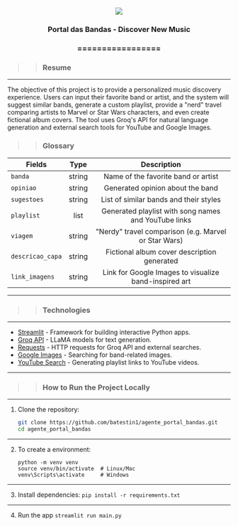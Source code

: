 <h1 align="center">

<img src="https://img.shields.io/static/v1?label=PORTAL%20DAS%20BANDAS&message=Discover%20Music&color=7159c1&style=flat-square&logo=ghost"/>

<h3> <p align="center">Portal das Bandas - Discover New Music</p> </h3>

<h3> <p align="center"> ================= </p> </h3>

>> <h3> Resume </h3>
-----
<p> The objective of this project is to provide a personalized music discovery experience. Users can input their favorite band or artist, and the system will suggest similar bands, generate a custom playlist, provide a "nerd" travel comparing artists to Marvel or Star Wars characters, and even create fictional album covers. The tool uses Groq's API for natural language generation and external search tools for YouTube and Google Images.</p>

>> <h3> Glossary </h3>

Fields	                                                  | Type       |    Description                                         |
----------------------------------------------------------|:----------:|:------------------------------------------------------:|
`banda`                                                     | string     | Name of the favorite band or artist                    |
`opiniao`                                                   | string     | Generated opinion about the band                       |
`sugestoes`                                                | string     | List of similar bands and their styles                 |
`playlist`                                                 | list       | Generated playlist with song names and YouTube links    |
`viagem`                                                   | string     | "Nerdy" travel comparison (e.g. Marvel or Star Wars)    |
`descricao_capa`                                           | string     | Fictional album cover description generated            |
`link_imagens`                                             | string     | Link for Google Images to visualize band-inspired art  |

---

>> <h3> Technologies </h3>
-----
- [Streamlit](https://streamlit.io/) - Framework for building interactive Python apps.
- [Groq API](https://groq.com/) - LLaMA models for text generation.
- [Requests](https://docs.python-requests.org/en/latest/) - HTTP requests for Groq API and external searches.
- [Google Images](https://images.google.com/) - Searching for band-related images.
- [YouTube Search](https://www.youtube.com/results) - Generating playlist links to YouTube videos.

---

>> <h3> How to Run the Project Locally </h3>
-----
1. Clone the repository:
   ```bash
   git clone https://github.com/batestin1/agente_portal_bandas.git
   cd agente_portal_bandas
   ```
----
2. To create a environment:
    ```
    python -m venv venv
    source venv/bin/activate  # Linux/Mac
    venv\Scripts\activate     # Windows
    ```
----

3. Install dependencies:
    ```pip install -r requirements.txt ```
--- 
4. Run the app
    ``` streamlit run main.py ``` 

